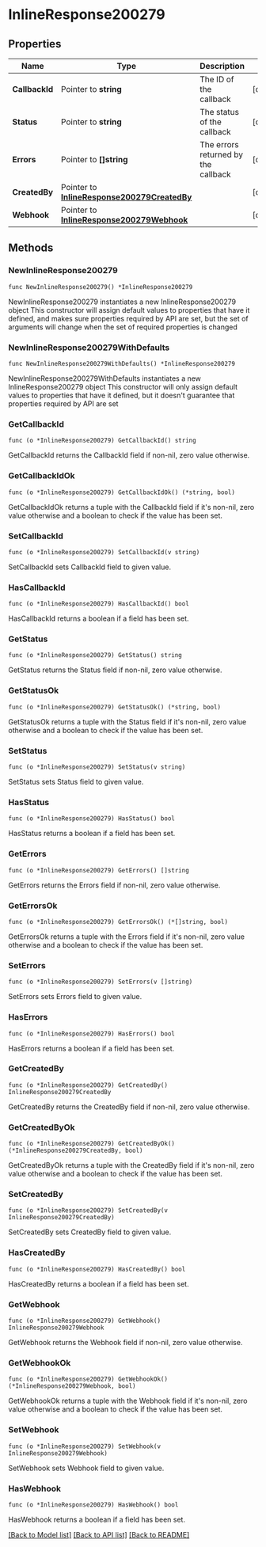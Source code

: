 # InlineResponse200279

## Properties

Name | Type | Description | Notes
------------ | ------------- | ------------- | -------------
**CallbackId** | Pointer to **string** | The ID of the callback | [optional] 
**Status** | Pointer to **string** | The status of the callback | [optional] 
**Errors** | Pointer to **[]string** | The errors returned by the callback | [optional] 
**CreatedBy** | Pointer to [**InlineResponse200279CreatedBy**](InlineResponse200279CreatedBy.md) |  | [optional] 
**Webhook** | Pointer to [**InlineResponse200279Webhook**](InlineResponse200279Webhook.md) |  | [optional] 

## Methods

### NewInlineResponse200279

`func NewInlineResponse200279() *InlineResponse200279`

NewInlineResponse200279 instantiates a new InlineResponse200279 object
This constructor will assign default values to properties that have it defined,
and makes sure properties required by API are set, but the set of arguments
will change when the set of required properties is changed

### NewInlineResponse200279WithDefaults

`func NewInlineResponse200279WithDefaults() *InlineResponse200279`

NewInlineResponse200279WithDefaults instantiates a new InlineResponse200279 object
This constructor will only assign default values to properties that have it defined,
but it doesn't guarantee that properties required by API are set

### GetCallbackId

`func (o *InlineResponse200279) GetCallbackId() string`

GetCallbackId returns the CallbackId field if non-nil, zero value otherwise.

### GetCallbackIdOk

`func (o *InlineResponse200279) GetCallbackIdOk() (*string, bool)`

GetCallbackIdOk returns a tuple with the CallbackId field if it's non-nil, zero value otherwise
and a boolean to check if the value has been set.

### SetCallbackId

`func (o *InlineResponse200279) SetCallbackId(v string)`

SetCallbackId sets CallbackId field to given value.

### HasCallbackId

`func (o *InlineResponse200279) HasCallbackId() bool`

HasCallbackId returns a boolean if a field has been set.

### GetStatus

`func (o *InlineResponse200279) GetStatus() string`

GetStatus returns the Status field if non-nil, zero value otherwise.

### GetStatusOk

`func (o *InlineResponse200279) GetStatusOk() (*string, bool)`

GetStatusOk returns a tuple with the Status field if it's non-nil, zero value otherwise
and a boolean to check if the value has been set.

### SetStatus

`func (o *InlineResponse200279) SetStatus(v string)`

SetStatus sets Status field to given value.

### HasStatus

`func (o *InlineResponse200279) HasStatus() bool`

HasStatus returns a boolean if a field has been set.

### GetErrors

`func (o *InlineResponse200279) GetErrors() []string`

GetErrors returns the Errors field if non-nil, zero value otherwise.

### GetErrorsOk

`func (o *InlineResponse200279) GetErrorsOk() (*[]string, bool)`

GetErrorsOk returns a tuple with the Errors field if it's non-nil, zero value otherwise
and a boolean to check if the value has been set.

### SetErrors

`func (o *InlineResponse200279) SetErrors(v []string)`

SetErrors sets Errors field to given value.

### HasErrors

`func (o *InlineResponse200279) HasErrors() bool`

HasErrors returns a boolean if a field has been set.

### GetCreatedBy

`func (o *InlineResponse200279) GetCreatedBy() InlineResponse200279CreatedBy`

GetCreatedBy returns the CreatedBy field if non-nil, zero value otherwise.

### GetCreatedByOk

`func (o *InlineResponse200279) GetCreatedByOk() (*InlineResponse200279CreatedBy, bool)`

GetCreatedByOk returns a tuple with the CreatedBy field if it's non-nil, zero value otherwise
and a boolean to check if the value has been set.

### SetCreatedBy

`func (o *InlineResponse200279) SetCreatedBy(v InlineResponse200279CreatedBy)`

SetCreatedBy sets CreatedBy field to given value.

### HasCreatedBy

`func (o *InlineResponse200279) HasCreatedBy() bool`

HasCreatedBy returns a boolean if a field has been set.

### GetWebhook

`func (o *InlineResponse200279) GetWebhook() InlineResponse200279Webhook`

GetWebhook returns the Webhook field if non-nil, zero value otherwise.

### GetWebhookOk

`func (o *InlineResponse200279) GetWebhookOk() (*InlineResponse200279Webhook, bool)`

GetWebhookOk returns a tuple with the Webhook field if it's non-nil, zero value otherwise
and a boolean to check if the value has been set.

### SetWebhook

`func (o *InlineResponse200279) SetWebhook(v InlineResponse200279Webhook)`

SetWebhook sets Webhook field to given value.

### HasWebhook

`func (o *InlineResponse200279) HasWebhook() bool`

HasWebhook returns a boolean if a field has been set.


[[Back to Model list]](../README.md#documentation-for-models) [[Back to API list]](../README.md#documentation-for-api-endpoints) [[Back to README]](../README.md)


